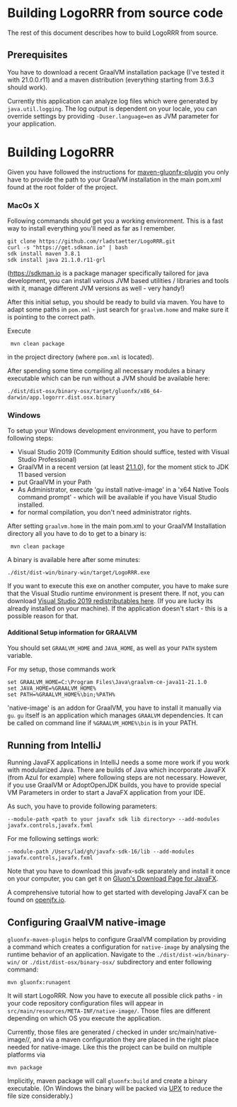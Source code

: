 # Building LogoRRR from source code

The rest of this document describes how to build LogoRRR from source.

## Prerequisites

You have to download a recent GraalVM installation package (I've tested it with 21.0.0.r11) and a maven distribution (everything starting from 3.6.3 should work).

Currently this application can analyze log files which were generated by `java.util.logging`. The log output is dependent on your locale, you can override settings by providing `-Duser.language=en` as JVM parameter for your application.


# Building LogoRRR

Given you have followed the instructions for [maven-gluonfx-plugin](https://github.com/gluonhq/gluonfx-maven-plugin) you only have to provide the path to your GraalVM installation in the main pom.xml found at the root folder of the project.

### MacOs X

Following commands should get you a working environment. This is a fast way to install everything you'll need as far as I remember.

    git clone https://github.com/rladstaetter/LogoRRR.git
    curl -s "https://get.sdkman.io" | bash
    sdk install maven 3.8.1
    sdk install java 21.1.0.r11-grl

(https://sdkman.io is a package manager specifically tailored for java development, you can install various JVM based utilities / libraries and tools with it, manage different JVM versions as well - very handy!)

After this initial setup, you should be ready to build via maven. You have to adapt some paths in `pom.xml` - just search for `graalvm.home` and make sure it is pointing to the correct path.

Execute

     mvn clean package

in the project directory (where `pom.xml` is located).

After spending some time compiling all necessary modules a binary executable which can be run without a JVM should be
available here:

    ./dist/dist-osx/binary-osx/target/gluonfx/x86_64-darwin/app.logorrr.dist.osx.binary


### Windows

To setup your Windows development environment, you have to perform following steps:

- Visual Studio 2019 (Community Edition should suffice, tested with Visual Studio Professional)
- GraalVM in a recent version (at least [21.1.0](https://github.com/graalvm/graalvm-ce-builds/releases/tag/vm-21.1.0)), for the moment stick to JDK 11 based version
- put GraalVM in your Path
- As Administrator, execute 'gu install native-image' in a 'x64 Native Tools command prompt' - which will be available if you have Visual Studio installed.
- for normal compilation, you don't need administrator rights.

After setting `graalvm.home` in the main pom.xml to your GraalVM Installation directory all you have to do to get to a binary is:

     mvn clean package

A binary is available here after some minutes:

    ./dist/dist-win/binary-win/target/LogoRRR.exe

If you want to execute this exe on another computer, you have to make sure that the Visual Studio runtime environment is present there. If not, you can download [Visual Studio 2019 redistributables here](https://aka.ms/vs/16/release/vc_redist.x64.exe). (If you are lucky its already installed on your machine). If the application doesn't start - this is a possible reason for that.

#### Additional Setup information for GRAALVM

You should set `GRAALVM_HOME` and `JAVA_HOME`, as well as your `PATH` system variable.

For my setup, those commands work

    set GRAALVM_HOME=C:\Program Files\Java\graalvm-ce-java11-21.1.0
    set JAVA_HOME=%GRAALVM_HOME%
    set PATH=%GRAALVM_HOME%\bin;%PATH%

'native-image' is an addon for GraalVM, you have to install it manually via `gu`. `gu` itself is an application which
manages `GRAALVM` dependencies. It can be called on command line if `%GRAALVM_HOME%\bin` is in your PATH.


## Running from IntelliJ

Running JavaFX applications in IntelliJ needs a some more work if you work with modularized Java. There are builds of Java which incorporate JavaFX (from Azul for example) where following steps are not necessary. However, if you use GraalVM or AdoptOpenJDK builds, you have to provide special VM Parameters in order to start a JavaFX application from your IDE.

As such, you have to provide following parameters:

    --module-path <path to your javafx sdk lib directory> --add-modules javafx.controls,javafx.fxml

For me following settings work:

    --module-path /Users/lad/gh/javafx-sdk-16/lib --add-modules javafx.controls,javafx.fxml

Note that you have to download this javafx-sdk separately and install it once on your computer, you can get it on [Gluon's Download Page for JavaFX](https://gluonhq.com/products/javafx/).

A comprehensive tutorial how to get started with developing JavaFX can be found on [openjfx.io](https://openjfx.io).

## Configuring GraalVM native-image

`gluonfx-maven-plugin` helps to configure GraalVM compilation by providing a command which creates a configuration for
`native-image` by analysing the runtime behavior of an application. Navigate to the `./dist/dist-win/binary-win/` or
`./dist/dist-osx/binary-osx/` subdirectory and enter following
command:

    mvn gluonfx:runagent

It will start LogoRRR. Now you have to execute all possible click paths - in your code repository configuration files will appear in `src/main/resources/META-INF/native-image/`. Those files are different depending on which OS you execute the application.

Currently, those files are generated / checked in under src/main/native-image/<os>/, and via a maven configuration they are placed in the right place needed for native-image. Like this the project can be build on multiple platforms via

    mvn package 

Implicitly, maven package will call `gluonfx:build` and create a binary executable. (On Windows the binary will be packed via [UPX](https://upx.github.io) to reduce the file size considerably.)
